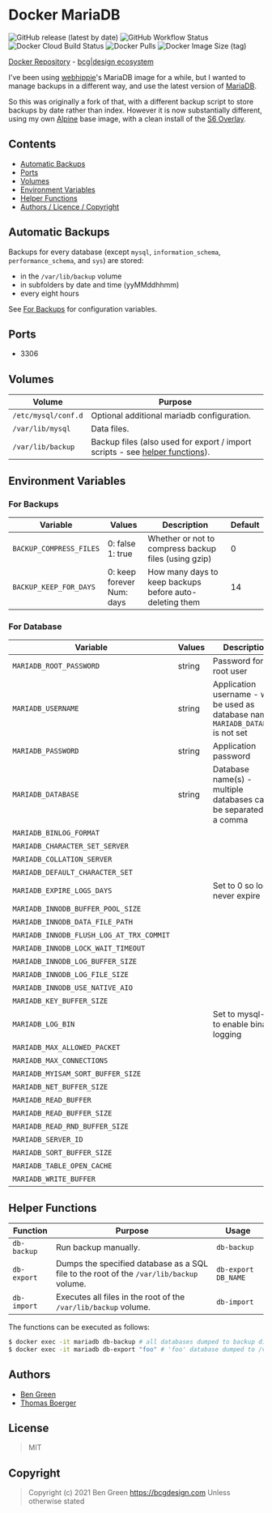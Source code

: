 # Docker MariaDB

![GitHub release (latest by date)](https://img.shields.io/github/v/release/bencgreen/docker-mariadb) ![GitHub Workflow Status](https://img.shields.io/github/workflow/status/bencgreen/docker-mariadb/build?label=github) ![Docker Cloud Build Status](https://img.shields.io/docker/cloud/build/bcgdesign/mariadb?label=docker) ![Docker Pulls](https://img.shields.io/docker/pulls/bcgdesign/mariadb?label=pulls) ![Docker Image Size (tag)](https://img.shields.io/docker/image-size/bcgdesign/mariadb/latest?label=size)

[Docker Repository](https://hub.docker.com/r/bcgdesign/mariadb) - [bcg|design ecosystem](https://github.com/bencgreen/docker)

I've been using [webhippie](https://github.com/dockhippie/mariadb)'s MariaDB image for a while, but I wanted to manage backups in a different way, and use the latest version of [MariaDB](https://mariadb.org/).

So this was originally a fork of that, with a different backup script to store backups by date rather than index.  However it is now substantially different, using my own [Alpine](https://hub.docker.com/r/bcgdesign/alpine-s6) base image, with a clean install of the [S6 Overlay](https://github.com/just-containers/s6-overlay).

## Contents

* [Automatic Backups](#automatic-backups)
* [Ports](#ports)
* [Volumes](#volumes)
* [Environment Variables](#environment-variables)
* [Helper Functions](#helper-functions)
* [Authors / Licence / Copyright](#authors)

## Automatic Backups

Backups for every database (except `mysql`, `information_schema`, `performance_schema`, and `sys`) are stored:

* in the `/var/lib/backup` volume
* in subfolders by date and time (yyMMddhhmm)
* every eight hours

See [For Backups](#for-backups) for configuration variables.

## Ports

* 3306

## Volumes

| Volume              | Purpose                                                                                           |
| ------------------- | ------------------------------------------------------------------------------------------------- |
| `/etc/mysql/conf.d` | Optional additional mariadb configuration.                                                        |
| `/var/lib/mysql`    | Data files.                                                                                       |
| `/var/lib/backup`   | Backup files (also used for export / import scripts - see [helper functions](#helper-functions)). |

## Environment Variables

### For Backups

| Variable                | Values                       | Description                                             | Default |
| ----------------------- | ---------------------------- | ------------------------------------------------------- | ------- |
| `BACKUP_COMPRESS_FILES` | 0: false<br>1: true          | Whether or not to compress backup files (using gzip)    | 0       |
| `BACKUP_KEEP_FOR_DAYS`  | 0: keep forever<br>Num: days | How many days to keep backups before auto-deleting them | 14      |

### For Database

| Variable                                    | Values                                | Description                                                                           | Default                                     |
| ------------------------------------------- | ------------------------------------- | ------------------------------------------------------------------------------------- | ------------------------------------------- |
| `MARIADB_ROOT_PASSWORD`                     | string                                | Password for root user                                                                | *None* - **required**                       |
| `MARIADB_USERNAME`                          | string                                | Application username - will be used as database name if `MARIADB_DATABASE` is not set | *None* - recommended                        |
| `MARIADB_PASSWORD`                          | string                                | Application password                                                                  | *None* - required if username is defined    |
| `MARIADB_DATABASE`                          | string                                | Database name(s) - multiple databases can be separated by a comma                     | *None*                                      |
| `MARIADB_BINLOG_FORMAT`                     |                                       |                                                                                       | mixed                                       |
| `MARIADB_CHARACTER_SET_SERVER`              |                                       |                                                                                       | utf8                                        |
| `MARIADB_COLLATION_SERVER`                  |                                       |                                                                                       | utf8_general_ci                             |
| `MARIADB_DEFAULT_CHARACTER_SET`             |                                       |                                                                                       | utf8                                        |
| `MARIADB_EXPIRE_LOGS_DAYS`                  |                                       | Set to 0 so logs never expire                                                         | 28                                          |
| `MARIADB_INNODB_BUFFER_POOL_SIZE`           |                                       |                                                                                       | 16M                                         |
| `MARIADB_INNODB_DATA_FILE_PATH`             |                                       |                                                                                       | ibdata1:10M:autoextend                      |
| `MARIADB_INNODB_FLUSH_LOG_AT_TRX_COMMIT`    |                                       |                                                                                       | 1                                           |
| `MARIADB_INNODB_LOCK_WAIT_TIMEOUT`          |                                       |                                                                                       | 50                                          |
| `MARIADB_INNODB_LOG_BUFFER_SIZE`            |                                       |                                                                                       | 8M                                          |
| `MARIADB_INNODB_LOG_FILE_SIZE`              |                                       |                                                                                       | 5M                                          |
| `MARIADB_INNODB_USE_NATIVE_AIO`             |                                       |                                                                                       | 1                                           |
| `MARIADB_KEY_BUFFER_SIZE`                   |                                       |                                                                                       | 16M                                         |
| `MARIADB_LOG_BIN`                           |                                       | Set to mysql-bin to enable binary logging                                             | 0                                           |
| `MARIADB_MAX_ALLOWED_PACKET`                |                                       |                                                                                       | 16M                                         |
| `MARIADB_MAX_CONNECTIONS`                   |                                       |                                                                                       | 151                                         |
| `MARIADB_MYISAM_SORT_BUFFER_SIZE`           |                                       |                                                                                       | 8M                                          |
| `MARIADB_NET_BUFFER_SIZE`                   |                                       |                                                                                       | 8K                                          |
| `MARIADB_READ_BUFFER`                       |                                       |                                                                                       | 2M                                          |
| `MARIADB_READ_BUFFER_SIZE`                  |                                       |                                                                                       | 256K                                        |
| `MARIADB_READ_RND_BUFFER_SIZE`              |                                       |                                                                                       | 512K                                        |
| `MARIADB_SERVER_ID`                         |                                       |                                                                                       | 1                                           |
| `MARIADB_SORT_BUFFER_SIZE`                  |                                       |                                                                                       | 512K                                        |
| `MARIADB_TABLE_OPEN_CACHE`                  |                                       |                                                                                       | 64                                          |
| `MARIADB_WRITE_BUFFER`                      |                                       |                                                                                       | 2M                                          |

## Helper Functions

| Function    | Purpose                                                                                 | Usage               |
| ----------- | --------------------------------------------------------------------------------------- | ------------------- |
| `db-backup` | Run backup manually.                                                                    | `db-backup`         |
| `db-export` | Dumps the specified database as a SQL file to the root of the `/var/lib/backup` volume. | `db-export DB_NAME` |
| `db-import` | Executes all files in the root of the `/var/lib/backup` volume.                         | `db-import`         |

The functions can be executed as follows:

```bash
$ docker exec -it mariadb db-backup # all databases dumped to backup directory
$ docker exec -it mariadb db-export "foo" # 'foo' database dumped to /var/lib/backup/foo.sql
```

## Authors

* [Ben Green](https://github.com/bencgreen)
* [Thomas Boerger](https://github.com/tboerger)

## License

> MIT

## Copyright

> Copyright (c) 2021 Ben Green <https://bcgdesign.com>
> Unless otherwise stated
